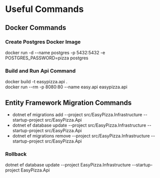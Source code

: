 ﻿# Useful Commands

## Docker Commands
### Create Postgres Docker Image

docker run -d --name postgres -p 5432:5432 -e POSTGRES_PASSWORD=pizza postgres

### Build and Run Api Command
docker build -t easypizza.api .  
docker run --rm -p 8080:80 --name easy.api easypizza.api

## Entity Framework Migration Commands

* dotnet ef migrations add <migration-name> --project src/EasyPizza.Infrastructure --startup-project src/EasyPizza.Api
* dotnet ef database update --project src/EasyPizza.Infrastructure --startup-project src/EasyPizza.Api
* dotnet ef migrations remove --project src/EasyPizza.Infrastructure --startup-project src/EasyPizza.Api

### Rollback
dotnet ef database update <previous-migration-name> --project EasyPizza.Infrastructure --startup-project EasyPizza.Api

